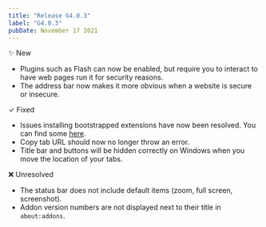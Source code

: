 ```yaml
---
title: "Release G4.0.3"
label: "G4.0.3"
pubDate: November 17 2021
---
```


✨ New

* Plugins such as Flash can now be enabled, but require you to interact to have web pages run it for security reasons.
* The address bar now makes it more obvious when a website is secure or insecure.

✓ Fixed

* Issues installing bootstrapped extensions have now been resolved. You can find some [here](https://github.com/xiaoxiaoflood/firefox-scripts/tree/master/extensions).
* Copy tab URL should now no longer throw an error.
* Title bar and buttons will be hidden correctly on Windows when you move the location of your tabs.

❌ Unresolved

* The status bar does not include default items (zoom, full screen, screenshot).
* Addon version numbers are not displayed next to their title in `about:addons`.
